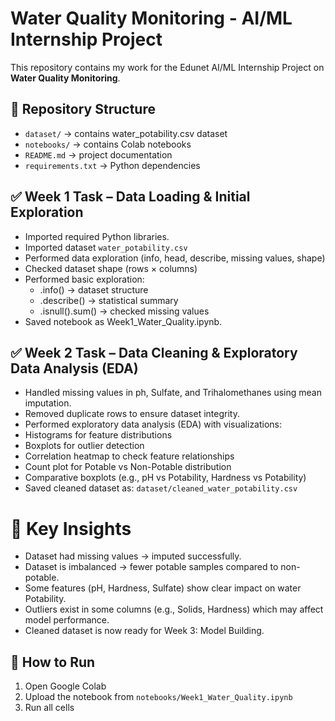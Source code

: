 # Water Quality Monitoring - AI/ML Internship Project

This repository contains my work for the Edunet AI/ML Internship Project on **Water Quality Monitoring**.

## 📂 Repository Structure
- `dataset/` → contains water_potability.csv dataset  
- `notebooks/` → contains Colab notebooks  
- `README.md` → project documentation  
- `requirements.txt` → Python dependencies  

## ✅ Week 1 Task – Data Loading & Initial Exploration
- Imported required Python libraries.
- Imported dataset `water_potability.csv`
- Performed data exploration (info, head, describe, missing values, shape)
- Checked dataset shape (rows × columns)
- Performed basic exploration:
  - .info() → dataset structure
  - .describe() → statistical summary
  - .isnull().sum() → checked missing values
- Saved notebook as Week1_Water_Quality.ipynb.

## ✅ Week 2 Task – Data Cleaning & Exploratory Data Analysis (EDA)
- Handled missing values in ph, Sulfate, and Trihalomethanes using mean imputation.
- Removed duplicate rows to ensure dataset integrity.
- Performed exploratory data analysis (EDA) with visualizations:
- Histograms for feature distributions
- Boxplots for outlier detection
- Correlation heatmap to check feature relationships
- Count plot for Potable vs Non-Potable distribution
- Comparative boxplots (e.g., pH vs Potability, Hardness vs Potability)
- Saved cleaned dataset as: `dataset/cleaned_water_potability.csv`
# 🔎 Key Insights
- Dataset had missing values → imputed successfully.
- Dataset is imbalanced → fewer potable samples compared to non-potable.
- Some features (pH, Hardness, Sulfate) show clear impact on water Potability.
- Outliers exist in some columns (e.g., Solids, Hardness) which may affect model performance.
- Cleaned dataset is now ready for Week 3: Model Building.

## 🚀 How to Run
1. Open Google Colab
2. Upload the notebook from `notebooks/Week1_Water_Quality.ipynb`
3. Run all cells
